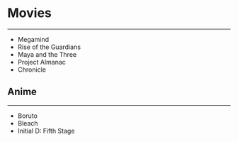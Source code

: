 # Movies
---
- Megamind
- Rise of the Guardians
- Maya and the Three
- Project Almanac
- Chronicle

## Anime
---
- Boruto
- Bleach
- Initial D: Fifth Stage

